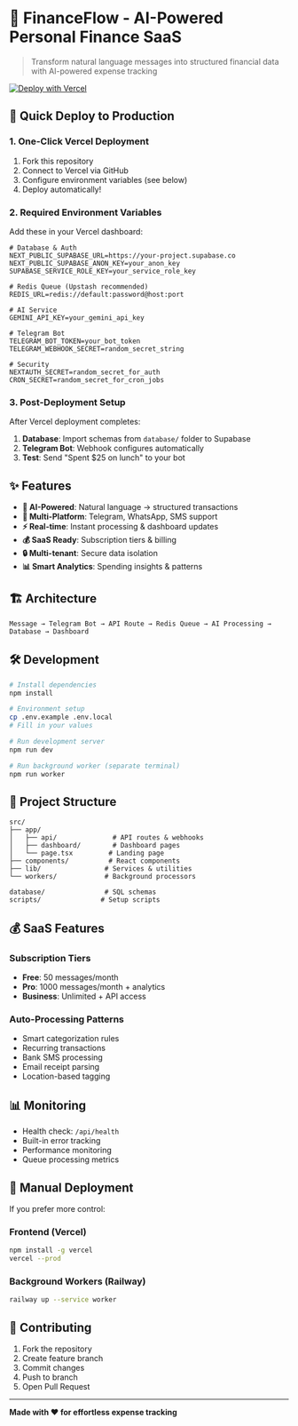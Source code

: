 # 🌊 FinanceFlow - AI-Powered Personal Finance SaaS

> Transform natural language messages into structured financial data with AI-powered expense tracking

[![Deploy with Vercel](https://vercel.com/button)](https://vercel.com/new/clone?repository-url=https://github.com/yourusername/financeflow)

## 🚀 Quick Deploy to Production

### 1. **One-Click Vercel Deployment**
1. Fork this repository
2. Connect to Vercel via GitHub
3. Configure environment variables (see below)
4. Deploy automatically!

### 2. **Required Environment Variables**
Add these in your Vercel dashboard:

```env
# Database & Auth
NEXT_PUBLIC_SUPABASE_URL=https://your-project.supabase.co
NEXT_PUBLIC_SUPABASE_ANON_KEY=your_anon_key
SUPABASE_SERVICE_ROLE_KEY=your_service_role_key

# Redis Queue (Upstash recommended)
REDIS_URL=redis://default:password@host:port

# AI Service
GEMINI_API_KEY=your_gemini_api_key

# Telegram Bot
TELEGRAM_BOT_TOKEN=your_bot_token
TELEGRAM_WEBHOOK_SECRET=random_secret_string

# Security
NEXTAUTH_SECRET=random_secret_for_auth
CRON_SECRET=random_secret_for_cron_jobs
```

### 3. **Post-Deployment Setup**
After Vercel deployment completes:

1. **Database**: Import schemas from `database/` folder to Supabase
2. **Telegram Bot**: Webhook configures automatically
3. **Test**: Send "Spent $25 on lunch" to your bot

## ✨ Features

- **🤖 AI-Powered**: Natural language → structured transactions
- **📱 Multi-Platform**: Telegram, WhatsApp, SMS support
- **⚡ Real-time**: Instant processing & dashboard updates
- **💰 SaaS Ready**: Subscription tiers & billing
- **🔒 Multi-tenant**: Secure data isolation
- **📊 Smart Analytics**: Spending insights & patterns

## 🏗️ Architecture

```
Message → Telegram Bot → API Route → Redis Queue → AI Processing → Database → Dashboard
```

## 🛠️ Development

```bash
# Install dependencies
npm install

# Environment setup
cp .env.example .env.local
# Fill in your values

# Run development server
npm run dev

# Run background worker (separate terminal)
npm run worker
```

## 📁 Project Structure

```
src/
├── app/
│   ├── api/              # API routes & webhooks
│   ├── dashboard/        # Dashboard pages
│   └── page.tsx         # Landing page
├── components/          # React components
├── lib/                # Services & utilities
└── workers/            # Background processors

database/               # SQL schemas
scripts/               # Setup scripts
```

## 💰 SaaS Features

### Subscription Tiers
- **Free**: 50 messages/month
- **Pro**: 1000 messages/month + analytics  
- **Business**: Unlimited + API access

### Auto-Processing Patterns
- Smart categorization rules
- Recurring transactions
- Bank SMS processing
- Email receipt parsing
- Location-based tagging

## 📊 Monitoring

- Health check: `/api/health`
- Built-in error tracking
- Performance monitoring
- Queue processing metrics

## 🔧 Manual Deployment

If you prefer more control:

### Frontend (Vercel)
```bash
npm install -g vercel
vercel --prod
```

### Background Workers (Railway)
```bash
railway up --service worker
```

## 🤝 Contributing

1. Fork the repository
2. Create feature branch
3. Commit changes
4. Push to branch
5. Open Pull Request

---

**Made with ❤️ for effortless expense tracking**
